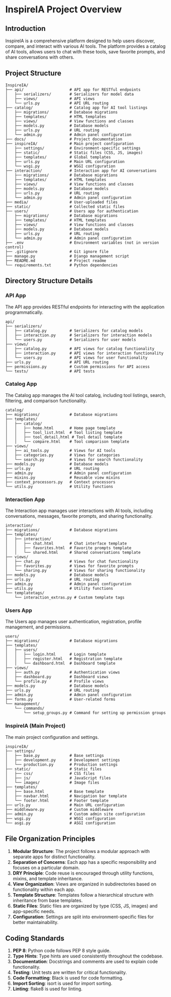 # InspireIA Project Overview

## Introduction

InspireIA is a comprehensive platform designed to help users discover, compare, and interact with various AI tools. The platform provides a catalog of AI tools, allows users to chat with these tools, save favorite prompts, and share conversations with others.

## Project Structure

```
InspireIA/
├── api/                    # API app for RESTful endpoints
│   ├── serializers/        # Serializers for model data
│   ├── views/              # API views
│   └── urls.py             # API URL routing
├── catalog/                # Catalog app for AI tool listings
│   ├── migrations/         # Database migrations
│   ├── templates/          # HTML templates
│   ├── views/              # View functions and classes
│   ├── models.py           # Database models
│   ├── urls.py             # URL routing
│   └── admin.py            # Admin panel configuration
├── docs/                   # Project documentation
├── inspireIA/              # Main project configuration
│   ├── settings/           # Environment-specific settings
│   ├── static/             # Static files (CSS, JS, images)
│   ├── templates/          # Global templates
│   ├── urls.py             # Main URL configuration
│   └── wsgi.py             # WSGI configuration
├── interaction/            # Interaction app for AI conversations
│   ├── migrations/         # Database migrations
│   ├── templates/          # HTML templates
│   ├── views/              # View functions and classes
│   ├── models.py           # Database models
│   ├── urls.py             # URL routing
│   └── admin.py            # Admin panel configuration
├── media/                  # User-uploaded files
├── static/                 # Collected static files
├── users/                  # Users app for authentication
│   ├── migrations/         # Database migrations
│   ├── templates/          # HTML templates
│   ├── views/              # View functions and classes
│   ├── models.py           # Database models
│   ├── urls.py             # URL routing
│   └── admin.py            # Admin panel configuration
├── .env                    # Environment variables (not in version control)
├── .gitignore              # Git ignore file
├── manage.py               # Django management script
├── README.md               # Project readme
└── requirements.txt        # Python dependencies
```

## Directory Structure Details

### API App

The API app provides RESTful endpoints for interacting with the application programmatically.

```
api/
├── serializers/
│   ├── catalog.py          # Serializers for catalog models
│   ├── interaction.py      # Serializers for interaction models
│   └── users.py            # Serializers for user models
├── views/
│   ├── catalog.py          # API views for catalog functionality
│   ├── interaction.py      # API views for interaction functionality
│   └── users.py            # API views for user functionality
├── urls.py                 # API URL routing
├── permissions.py          # Custom permissions for API access
└── tests/                  # API tests
```

### Catalog App

The Catalog app manages the AI tool catalog, including tool listings, search, filtering, and comparison functionality.

```
catalog/
├── migrations/             # Database migrations
├── templates/
│   ├── catalog/
│   │   ├── home.html       # Home page template
│   │   ├── tool_list.html  # Tool listing template
│   │   ├── tool_detail.html # Tool detail template
│   │   └── compare.html    # Tool comparison template
├── views/
│   ├── ai_tools.py         # Views for AI tools
│   ├── categories.py       # Views for categories
│   └── search.py           # Views for search functionality
├── models.py               # Database models
├── urls.py                 # URL routing
├── admin.py                # Admin panel configuration
├── mixins.py               # Reusable view mixins
├── context_processors.py   # Context processors
└── utils.py                # Utility functions
```

### Interaction App

The Interaction app manages user interactions with AI tools, including conversations, messages, favorite prompts, and sharing functionality.

```
interaction/
├── migrations/             # Database migrations
├── templates/
│   ├── interaction/
│   │   ├── chat.html       # Chat interface template
│   │   ├── favorites.html  # Favorite prompts template
│   │   └── shared.html     # Shared conversations template
├── views/
│   ├── chat.py             # Views for chat functionality
│   ├── favorites.py        # Views for favorite prompts
│   └── sharing.py          # Views for sharing functionality
├── models.py               # Database models
├── urls.py                 # URL routing
├── admin.py                # Admin panel configuration
├── utils.py                # Utility functions
└── templatetags/
    └── interaction_extras.py # Custom template tags
```

### Users App

The Users app manages user authentication, registration, profile management, and permissions.

```
users/
├── migrations/             # Database migrations
├── templates/
│   ├── users/
│   │   ├── login.html      # Login template
│   │   ├── register.html   # Registration template
│   │   └── dashboard.html  # Dashboard template
├── views/
│   ├── auth.py             # Authentication views
│   ├── dashboard.py        # Dashboard views
│   └── profile.py          # Profile views
├── models.py               # Database models
├── urls.py                 # URL routing
├── admin.py                # Admin panel configuration
├── forms.py                # User-related forms
└── management/
    └── commands/
        └── setup_groups.py # Command for setting up permission groups
```

### InspireIA (Main Project)

The main project configuration and settings.

```
inspireIA/
├── settings/
│   ├── base.py             # Base settings
│   ├── development.py      # Development settings
│   └── production.py       # Production settings
├── static/                 # Static files
│   ├── css/                # CSS files
│   ├── js/                 # JavaScript files
│   └── images/             # Image files
├── templates/
│   ├── base.html           # Base template
│   ├── navbar.html         # Navigation bar template
│   └── footer.html         # Footer template
├── urls.py                 # Main URL configuration
├── middleware.py           # Custom middleware
├── admin.py                # Custom admin site configuration
├── wsgi.py                 # WSGI configuration
└── asgi.py                 # ASGI configuration
```

## File Organization Principles

1. **Modular Structure**: The project follows a modular approach with separate apps for distinct functionality.
2. **Separation of Concerns**: Each app has a specific responsibility and focuses on a particular domain.
3. **DRY Principle**: Code reuse is encouraged through utility functions, mixins, and template inheritance.
4. **View Organization**: Views are organized in subdirectories based on functionality within each app.
5. **Template Structure**: Templates follow a hierarchical structure with inheritance from base templates.
6. **Static Files**: Static files are organized by type (CSS, JS, images) and app-specific needs.
7. **Configuration**: Settings are split into environment-specific files for better maintainability.

## Coding Standards

1. **PEP 8**: Python code follows PEP 8 style guide.
2. **Type Hints**: Type hints are used consistently throughout the codebase.
3. **Documentation**: Docstrings and comments are used to explain code functionality.
4. **Testing**: Unit tests are written for critical functionality.
5. **Code Formatting**: Black is used for code formatting.
6. **Import Sorting**: isort is used for import sorting.
7. **Linting**: flake8 is used for linting.

